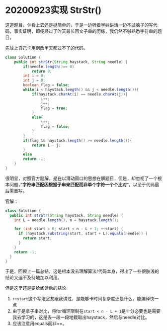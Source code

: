 # 20200923实现 StrStr\(\)

这道题目，乍看上去还是挺简单的，于是一边听着学妹讲话一边不过脑子的写代码，事实证明，即便经过了昨天最长回文子串的历练，我仍然不够熟悉字符串的题目，

先放上自己卡用例改半天都过不了的代码。

```java
class Solution {
    public int strStr(String haystack, String needle) {
        if(needle.length()== 0)
            return 0;
        int i = 0;
        int j = 0;
        boolean flag = false;
        while(i < haystack.length() && j < needle.length()){
            if(haystack.charAt(i) == needle.charAt(j)){
                i++;
                j++;
                flag = true;              
            }
            else{
                i++;
                flag = false;
            }
        }
        if(flag && haystack.length() >= needle.length()){
            return i - j;
        }
        else
        return -1;
    }
}
```

很明显，对照官方题解，是在以滑动窗口的思想在解题目，但是，却忽视了一个根本问题，”**字符串匹配因根据子串来匹配而非单个字符一个个比对**“，以至于代码最后需重写。

官解：

```java
class Solution {
  public int strStr(String haystack, String needle) {
    int L = needle.length(), n = haystack.length();

    for (int start = 0; start < n - L + 1; ++start) {
      if (haystack.substring(start, start + L).equals(needle)) {
        return start;
      }
    }
    return -1;
  }
}
```

于是，回顾上一篇总结，这是根本没去理解算法/代码本身，得出了一些很肤浅的结论又迫不及待地加以利用。

但是这里还是要给阅读后的结论

1. `++start`这个写法室友跟我讲过，是能够卡时间复杂度还是什么，能编译快一点
2. 由于是拿子串对比，将for循环限制在`start < n - L + 1`是十分必要也是需要我去学习的，这是去一段一段地截取出haystack，然后与needle对比。
3. 应该注意用equals而非==。

